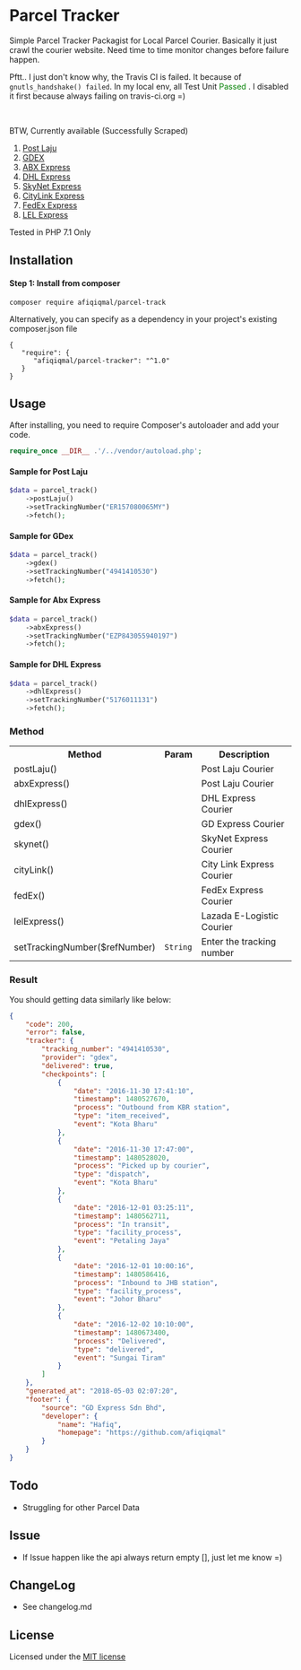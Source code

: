 # Parcel Tracker
<!---
[![Build Status](https://travis-ci.org/afiqiqmal/parcel-track.svg?branch=master)](https://travis-ci.org/afiqiqmal/parcel-track)
[![Coverage](https://img.shields.io/codecov/c/github/afiqiqmal/parcel-track.svg)](https://codecov.io/gh/afiqiqmal/parcel-track)
-->

Simple Parcel Tracker Packagist for Local Parcel Courier. 
Basically it just crawl the courier website. Need time to time monitor changes before failure happen.

Pftt.. I just don't know why, the Travis CI is failed. It because of `gnutls_handshake() failed`. In my local env, all Test Unit <font style="color: green">Passed</font> . I disabled it first because always failing on travis-ci.org =)

<br>

BTW, Currently available (Successfully Scraped)
1. [Post Laju](https://www.poslaju.com.my/)
2. [GDEX](http://www.gdexpress.com/malaysia/home/)
3. [ABX Express](http://www.abxexpress.com.my/)
4. [DHL Express](https://www.logistics.dhl/my-en/home.html)
5. [SkyNet Express](http://www.skynet.com.my/)
6. [CityLink Express](http://www.citylinkexpress.com/MY/Consignment.aspx)
7. [FedEx Express](https://www.fedex.com/my/)
8. [LEL Express](http://www.lex.com.my/)


Tested in PHP 7.1 Only

## Installation

#### Step 1: Install from composer
```
composer require afiqiqmal/parcel-track
```
Alternatively, you can specify as a dependency in your project's existing composer.json file
```
{
   "require": {
      "afiqiqmal/parcel-tracker": "^1.0"
   }
}
```

## Usage
After installing, you need to require Composer's autoloader and add your code.

```php
require_once __DIR__ .'/../vendor/autoload.php';
```

#### Sample for Post Laju
```php
$data = parcel_track()
	->postLaju()
	->setTrackingNumber("ER157080065MY")
	->fetch();
```

#### Sample for GDex
```php
$data = parcel_track()
	->gdex()
	->setTrackingNumber("4941410530")
	->fetch();
```

#### Sample for Abx Express
```php
$data = parcel_track()
	->abxExpress()
	->setTrackingNumber("EZP843055940197")
	->fetch();
```

#### Sample for DHL Express
```php
$data = parcel_track()
	->dhlExpress()
	->setTrackingNumber("5176011131")
	->fetch();
```


### Method
<table>
    <tr>
        <th>Method</th>
        <th>Param</th>
        <th>Description</th>
    </tr>
    <tr>
        <td>postLaju()</td>
        <td></td>
        <td>Post Laju Courier</td>
    </tr>
    <tr>
        <td>abxExpress()</td>
        <td></td>
        <td>Post Laju Courier</td>
    </tr>
    <tr>
        <td>dhlExpress()</td>
        <td></td>
        <td>DHL Express Courier</td>
    </tr>
    <tr>
        <td>gdex()</td>
        <td></td>
        <td>GD Express Courier</td>
    </tr>
    <tr>
        <td>skynet()</td>
        <td></td>
        <td>SkyNet Express Courier</td>
    </tr>
    <tr>
        <td>cityLink()</td>
        <td></td>
        <td>City Link Express Courier</td>
    </tr>
    <tr>
        <td>fedEx()</td>
        <td></td>
        <td>FedEx Express Courier</td>
    </tr>
    <tr>
        <td>lelExpress()</td>
        <td></td>
        <td>Lazada E-Logistic Courier</td>
    </tr>
    <tr>
        <td>setTrackingNumber($refNumber)</td>
        <td><code>String</code></td>
        <td>Enter the tracking number</td>
    </tr>
</table>


### Result

You should getting data similarly like below:
```json
{
    "code": 200,
    "error": false,
    "tracker": {
        "tracking_number": "4941410530",
        "provider": "gdex",
        "delivered": true,
        "checkpoints": [
            {
                "date": "2016-11-30 17:41:10",
                "timestamp": 1480527670,
                "process": "Outbound from KBR station",
                "type": "item_received",
                "event": "Kota Bharu"
            },
            {
                "date": "2016-11-30 17:47:00",
                "timestamp": 1480528020,
                "process": "Picked up by courier",
                "type": "dispatch",
                "event": "Kota Bharu"
            },
            {
                "date": "2016-12-01 03:25:11",
                "timestamp": 1480562711,
                "process": "In transit",
                "type": "facility_process",
                "event": "Petaling Jaya"
            },
            {
                "date": "2016-12-01 10:00:16",
                "timestamp": 1480586416,
                "process": "Inbound to JHB station",
                "type": "facility_process",
                "event": "Johor Bharu"
            },
            {
                "date": "2016-12-02 10:10:00",
                "timestamp": 1480673400,
                "process": "Delivered",
                "type": "delivered",
                "event": "Sungai Tiram"
            }
        ]
    },
    "generated_at": "2018-05-03 02:07:20",
    "footer": {
        "source": "GD Express Sdn Bhd",
        "developer": {
            "name": "Hafiq",
            "homepage": "https://github.com/afiqiqmal"
        }
    }
}
```

## Todo
- Struggling for other Parcel Data

## Issue
- If Issue happen like the api always return empty [], just let me know =)

## ChangeLog
- See changelog.md

## License
Licensed under the [MIT license](http://opensource.org/licenses/MIT)
